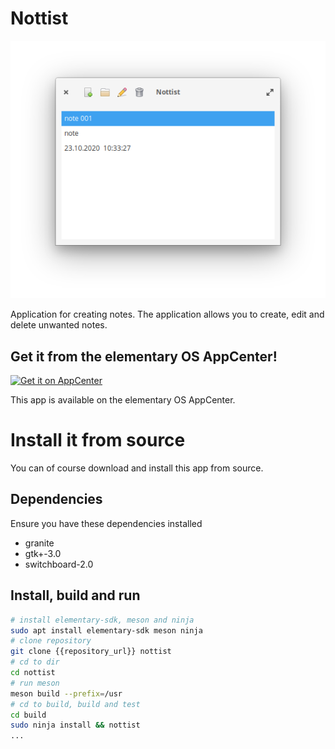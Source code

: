 # Nottist 

![screenshot.png](/data/screenshot.png)

Application for creating notes. The application allows you to create, edit and delete unwanted notes.

## Get it from the elementary OS AppCenter!

[![Get it on AppCenter](https://appcenter.elementary.io/badge.svg)](https://appcenter.elementary.io/nottist)

This app is available on the elementary OS AppCenter.

# Install it from source

You can of course download and install this app from source.

## Dependencies

Ensure you have these dependencies installed

* granite
* gtk+-3.0
* switchboard-2.0

## Install, build and run

```bash
# install elementary-sdk, meson and ninja 
sudo apt install elementary-sdk meson ninja
# clone repository
git clone {{repository_url}} nottist
# cd to dir
cd nottist
# run meson
meson build --prefix=/usr
# cd to build, build and test
cd build
sudo ninja install && nottist
...
